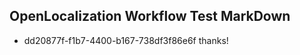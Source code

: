 ## OpenLocalization Workflow Test MarkDown
* dd20877f-f1b7-4400-b167-738df3f86e6f thanks!

<!--HONumber=Jul16_HO2-->



